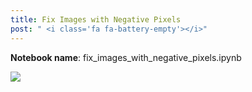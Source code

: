```yaml
---
title: Fix Images with Negative Pixels
post: " <i class='fa fa-battery-empty'></i>"
---
```


**Notebook name**: fix_images_with_negative_pixels.ipynb

<img src='/images/comingsoon.png' />